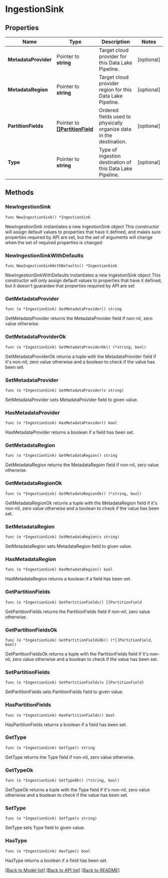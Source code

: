 # IngestionSink

## Properties

Name | Type | Description | Notes
------------ | ------------- | ------------- | -------------
**MetadataProvider** | Pointer to **string** | Target cloud provider for this Data Lake Pipeline. | [optional] 
**MetadataRegion** | Pointer to **string** | Target cloud provider region for this Data Lake Pipeline. | [optional] 
**PartitionFields** | Pointer to [**[]PartitionField**](PartitionField.md) | Ordered fields used to physically organize data in the destination. | [optional] 
**Type** | Pointer to **string** | Type of ingestion destination of this Data Lake Pipeline. | [optional] 

## Methods

### NewIngestionSink

`func NewIngestionSink() *IngestionSink`

NewIngestionSink instantiates a new IngestionSink object
This constructor will assign default values to properties that have it defined,
and makes sure properties required by API are set, but the set of arguments
will change when the set of required properties is changed

### NewIngestionSinkWithDefaults

`func NewIngestionSinkWithDefaults() *IngestionSink`

NewIngestionSinkWithDefaults instantiates a new IngestionSink object
This constructor will only assign default values to properties that have it defined,
but it doesn't guarantee that properties required by API are set

### GetMetadataProvider

`func (o *IngestionSink) GetMetadataProvider() string`

GetMetadataProvider returns the MetadataProvider field if non-nil, zero value otherwise.

### GetMetadataProviderOk

`func (o *IngestionSink) GetMetadataProviderOk() (*string, bool)`

GetMetadataProviderOk returns a tuple with the MetadataProvider field if it's non-nil, zero value otherwise
and a boolean to check if the value has been set.

### SetMetadataProvider

`func (o *IngestionSink) SetMetadataProvider(v string)`

SetMetadataProvider sets MetadataProvider field to given value.

### HasMetadataProvider

`func (o *IngestionSink) HasMetadataProvider() bool`

HasMetadataProvider returns a boolean if a field has been set.

### GetMetadataRegion

`func (o *IngestionSink) GetMetadataRegion() string`

GetMetadataRegion returns the MetadataRegion field if non-nil, zero value otherwise.

### GetMetadataRegionOk

`func (o *IngestionSink) GetMetadataRegionOk() (*string, bool)`

GetMetadataRegionOk returns a tuple with the MetadataRegion field if it's non-nil, zero value otherwise
and a boolean to check if the value has been set.

### SetMetadataRegion

`func (o *IngestionSink) SetMetadataRegion(v string)`

SetMetadataRegion sets MetadataRegion field to given value.

### HasMetadataRegion

`func (o *IngestionSink) HasMetadataRegion() bool`

HasMetadataRegion returns a boolean if a field has been set.

### GetPartitionFields

`func (o *IngestionSink) GetPartitionFields() []PartitionField`

GetPartitionFields returns the PartitionFields field if non-nil, zero value otherwise.

### GetPartitionFieldsOk

`func (o *IngestionSink) GetPartitionFieldsOk() (*[]PartitionField, bool)`

GetPartitionFieldsOk returns a tuple with the PartitionFields field if it's non-nil, zero value otherwise
and a boolean to check if the value has been set.

### SetPartitionFields

`func (o *IngestionSink) SetPartitionFields(v []PartitionField)`

SetPartitionFields sets PartitionFields field to given value.

### HasPartitionFields

`func (o *IngestionSink) HasPartitionFields() bool`

HasPartitionFields returns a boolean if a field has been set.

### GetType

`func (o *IngestionSink) GetType() string`

GetType returns the Type field if non-nil, zero value otherwise.

### GetTypeOk

`func (o *IngestionSink) GetTypeOk() (*string, bool)`

GetTypeOk returns a tuple with the Type field if it's non-nil, zero value otherwise
and a boolean to check if the value has been set.

### SetType

`func (o *IngestionSink) SetType(v string)`

SetType sets Type field to given value.

### HasType

`func (o *IngestionSink) HasType() bool`

HasType returns a boolean if a field has been set.


[[Back to Model list]](../README.md#documentation-for-models) [[Back to API list]](../README.md#documentation-for-api-endpoints) [[Back to README]](../README.md)



